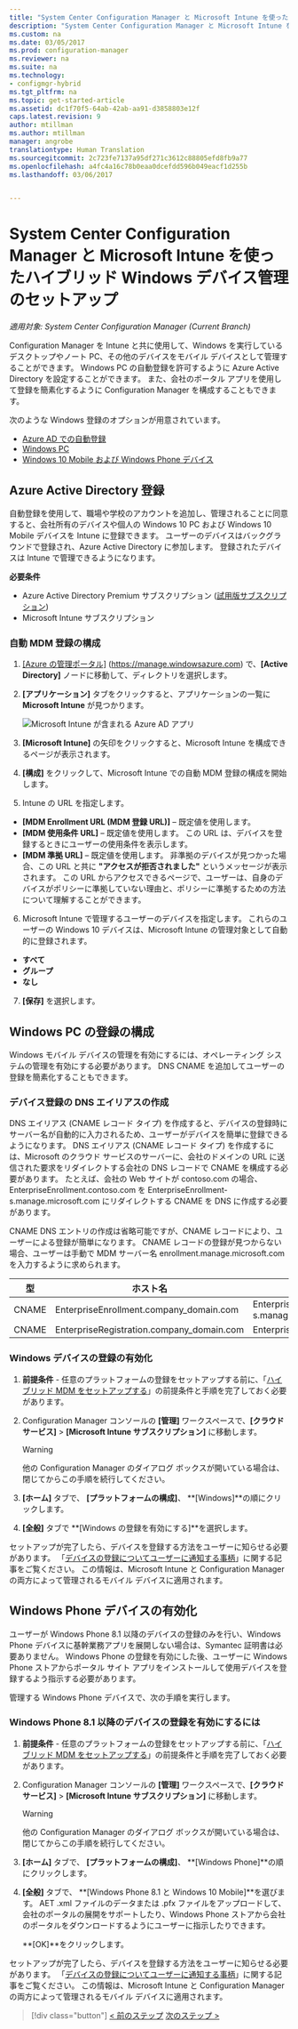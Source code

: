 ```yaml
---
title: "System Center Configuration Manager と Microsoft Intune を使ったハイブリッド Windows デバイス管理のセットアップ | Microsoft Docs"
description: "System Center Configuration Manager と Microsoft Intune を使用して Windows デバイス管理を設定します。"
ms.custom: na
ms.date: 03/05/2017
ms.prod: configuration-manager
ms.reviewer: na
ms.suite: na
ms.technology:
- configmgr-hybrid
ms.tgt_pltfrm: na
ms.topic: get-started-article
ms.assetid: dc1f70f5-64ab-42ab-aa91-d3858803e12f
caps.latest.revision: 9
author: mtillman
ms.author: mtillman
manager: angrobe
translationtype: Human Translation
ms.sourcegitcommit: 2c723fe7137a95df271c3612c88805efd8fb9a77
ms.openlocfilehash: a4fc4a16c78b0eaa0dcefdd596b049eacf1d255b
ms.lasthandoff: 03/06/2017


---
```

# <a name="set-up-windows-hybrid-device-management-with-system-center-configuration-manager-and-microsoft-intune"></a>System Center Configuration Manager と Microsoft Intune を使ったハイブリッド Windows デバイス管理のセットアップ

*適用対象: System Center Configuration Manager (Current Branch)*

Configuration Manager を Intune と共に使用して、Windows を実行しているデスクトップやノート PC、その他のデバイスをモバイル デバイスとして管理することができます。 Windows PC の自動登録を許可するように Azure Active Directory を設定することができます。 また、会社のポータル アプリを使用して登録を簡素化するように Configuration Manager を構成することもできます。


次のような Windows 登録のオプションが用意されています。

- [Azure AD での自動登録](#azure-active-directory-enrollment)
- [Windows PC](#configure-windows-pc-enrollment)
- [Windows 10 Mobile および Windows Phone デバイス](#enable-windows-phone-devices)

## <a name="azure-active-directory-enrollment"></a>Azure Active Directory 登録

自動登録を使用して、職場や学校のアカウントを追加し、管理されることに同意すると、会社所有のデバイスや個人の Windows 10 PC および Windows 10 Mobile デバイスを Intune に登録できます。 ユーザーのデバイスはバックグラウンドで登録され、Azure Active Directory に参加します。 登録されたデバイスは Intune で管理できるようになります。

**必要条件**
- Azure Active Directory Premium サブスクリプション ([試用版サブスクリプション](http://go.microsoft.com/fwlink/?LinkID=816845))
- Microsoft Intune サブスクリプション


### <a name="configure-automatic-mdm-enrollment"></a>自動 MDM 登録の構成

1. [[Azure の管理ポータル]](https://manage.windowsazure.com) (https://manage.windowsazure.com) で、**[Active Directory]** ノードに移動して、ディレクトリを選択します。

2. **[アプリケーション]** タブをクリックすると、アプリケーションの一覧に **Microsoft Intune** が見つかります。

    ![Microsoft Intune が含まれる Azure AD アプリ](../media/aad-intune-app.png)

3. **[Microsoft Intune]** の矢印をクリックすると、Microsoft Intune を構成できるページが表示されます。

4. **[構成]** をクリックして、Microsoft Intune での自動 MDM 登録の構成を開始します。

5. Intune の URL を指定します。

  - **[MDM Enrollment URL (MDM 登録 URL)]** – 既定値を使用します。
  - **[MDM 使用条件 URL]** – 既定値を使用します。 この URL は、デバイスを登録するときにユーザーの使用条件を表示します。
  - **[MDM 準拠 URL]** – 既定値を使用します。 非準拠のデバイスが見つかった場合、この URL と共に **"アクセスが拒否されました"** というメッセージが表示されます。 この URL からアクセスできるページで、ユーザーは、自身のデバイスがポリシーに準拠していない理由と、ポリシーに準拠するための方法について理解することができます。

6.  Microsoft Intune で管理するユーザーのデバイスを指定します。 これらのユーザーの Windows 10 デバイスは、Microsoft Intune の管理対象として自動的に登録されます。

  - **すべて**
  - **グループ**
  - **なし**

7. **[保存]** を選択します。

## <a name="configure-windows-pc-enrollment"></a>Windows PC の登録の構成
 Windows モバイル デバイスの管理を有効にするには、オペレーティング システムの管理を有効にする必要があります。  DNS CNAME を追加してユーザーの登録を簡素化することもできます。

### <a name="create-dns-alias-for-device-enrollment"></a>デバイス登録の DNS エイリアスの作成  
 DNS エイリアス (CNAME レコード タイプ) を作成すると、デバイスの登録時にサーバー名が自動的に入力されるため、ユーザーがデバイスを簡単に登録できるようになります。 DNS エイリアス (CNAME レコード タイプ) を作成するには、Microsoft のクラウド サービスのサーバーに、会社のドメインの URL に送信された要求をリダイレクトする会社の DNS レコードで CNAME を構成する必要があります。  たとえば、会社の Web サイトが contoso.com の場合、EnterpriseEnrollment.contoso.com を EnterpriseEnrollment-s.manage.microsoft.com にリダイレクトする CNAME を DNS に作成する必要があります。  

 CNAME DNS エントリの作成は省略可能ですが、CNAME レコードにより、ユーザーによる登録が簡単になります。 CNAME レコードの登録が見つからない場合、ユーザーは手動で MDM サーバー名 enrollment.manage.microsoft.com を入力するように求められます。

|型|ホスト名|指定先|  
|----------|---------------|---------------|  
|CNAME|EnterpriseEnrollment.company_domain.com|EnterpriseEnrollment-s.manage.microsoft.com|  
|CNAME|EnterpriseRegistration.company_domain.com|EnterpriseRegistration.windows.net|  
### <a name="to-enable-enrollment-for-windows-devices"></a>Windows デバイスの登録の有効化  

1.  **前提条件** - 任意のプラットフォームの登録をセットアップする前に、「[ハイブリッド MDM をセットアップする](setup-hybrid-mdm.md)」の前提条件と手順を完了しておく必要があります。  

2.  Configuration Manager コンソールの **[管理]** ワークスペースで、**[クラウド サービス]**  >  **[Microsoft Intune サブスクリプション]** に移動します。  

    > [!WARNING]  
    >  他の Configuration Manager のダイアログ ボックスが開いている場合は、閉じてからこの手順を続行してください。  

3.  **[ホーム]** タブで、 **[プラットフォームの構成]**、 **[Windows]**の順にクリックします。  

4.  **[全般]** タブで **[Windows の登録を有効にする]**を選択します。  

 セットアップが完了したら、デバイスを登録する方法をユーザーに知らせる必要があります。 「[デバイスの登録についてユーザーに通知する事柄](https://docs.microsoft.com/intune/deploy-use/what-to-tell-your-end-users-about-using-microsoft-intune)」に関する記事をご覧ください。 この情報は、Microsoft Intune と Configuration Manager の両方によって管理されるモバイル デバイスに適用されます。

## <a name="enable-windows-phone-devices"></a>Windows Phone デバイスの有効化  
  ユーザーが Windows Phone 8.1 以降のデバイスの登録のみを行い、Windows Phone デバイスに基幹業務アプリを展開しない場合は、Symantec 証明書は必要ありません。 Windows Phone の登録を有効にした後、ユーザーに Windows Phone ストアからポータル サイト アプリをインストールして使用デバイスを登録するよう指示する必要があります。  

  管理する Windows Phone デバイスで、次の手順を実行します。  

### <a name="to-enable-enrollment-for-windows-phone-81-and-later-devices"></a>Windows Phone 8.1 以降のデバイスの登録を有効にするには  

 1.  **前提条件** - 任意のプラットフォームの登録をセットアップする前に、「[ハイブリッド MDM をセットアップする](setup-hybrid-mdm.md)」の前提条件と手順を完了しておく必要があります。  

 2.  Configuration Manager コンソールの **[管理]** ワークスペースで、**[クラウド サービス]**  >  **[Microsoft Intune サブスクリプション]** に移動します。  

     > [!WARNING]  
     >  他の Configuration Manager のダイアログ ボックスが開いている場合は、閉じてからこの手順を続行してください。  

 3.  **[ホーム]** タブで、 **[プラットフォームの構成]**、 **[Windows Phone]**の順にクリックします。  

 4.  **[全般]** タブで、  **[Windows Phone 8.1 と Windows 10 Mobile]**を選びます。 AET .xml ファイルのデータまたは .pfx ファイルをアップロードして、会社のポータルの展開をサポートしたり、Windows Phone ストアから会社のポータルをダウンロードするようにユーザーに指示したりできます。  

      **[OK]**をクリックします。  

  セットアップが完了したら、デバイスを登録する方法をユーザーに知らせる必要があります。 「[デバイスの登録についてユーザーに通知する事柄](https://docs.microsoft.com/intune/deploy-use/what-to-tell-your-end-users-about-using-microsoft-intune)」に関する記事をご覧ください。 この情報は、Microsoft Intune と Configuration Manager の両方によって管理されるモバイル デバイスに適用されます。  

  > [!div class="button"]
  [< 前のステップ](create-service-connection-point.md)  [次のステップ >](set-up-additional-management.md)

